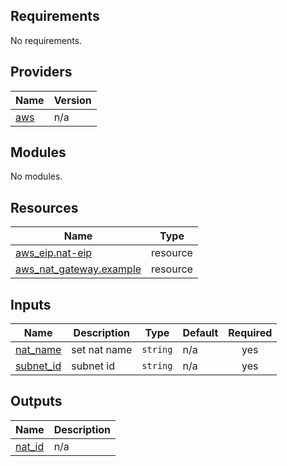 <!-- BEGIN_TF_DOCS -->
## Requirements

No requirements.

## Providers

| Name | Version |
|------|---------|
| <a name="provider_aws"></a> [aws](#provider\_aws) | n/a |

## Modules

No modules.

## Resources

| Name | Type |
|------|------|
| [aws_eip.nat-eip](https://registry.terraform.io/providers/hashicorp/aws/latest/docs/resources/eip) | resource |
| [aws_nat_gateway.example](https://registry.terraform.io/providers/hashicorp/aws/latest/docs/resources/nat_gateway) | resource |

## Inputs

| Name | Description | Type | Default | Required |
|------|-------------|------|---------|:--------:|
| <a name="input_nat_name"></a> [nat\_name](#input\_nat\_name) | set nat name | `string` | n/a | yes |
| <a name="input_subnet_id"></a> [subnet\_id](#input\_subnet\_id) | subnet id | `string` | n/a | yes |

## Outputs

| Name | Description |
|------|-------------|
| <a name="output_nat_id"></a> [nat\_id](#output\_nat\_id) | n/a |
<!-- END_TF_DOCS -->
